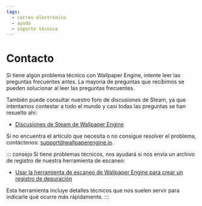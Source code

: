 ```yaml
---
tags:
  - correo electrónico
  - ayuda
  - soporte técnico
---
```


# Contacto

Si tiene algún problema técnico con Wallpaper Engine, intente leer las preguntas frecuentes antes. La mayoría de preguntas que recibimos se pueden solucionar al leer las preguntas frecuentes.

También puede consultar nuestro foro de discusiones de Steam, ya que intentamos contestar a todo el mundo y casi todas las preguntas se han resuelto ahí:

* [Discusiones de Steam de Wallpaper Engine](https://steamcommunity.com/app/431960/discussions/)

Si no encuentra el artículo que necesita o no consigue resolver el problema, contáctenos: [support@wallpaperengine.io](mailto:support@wallpaperengine.io?subject=Support%20Request).

::: consejo Si tiene problemas técnicos, nos ayudará si nos envía un archivo de registro de nuestra herramienta de escaneo:

* [Usar la herramienta de escaneo de Wallpaper Engine para crear un registro de depuración](debug/scantool)

Esta herramienta incluye detalles técnicos que nos suelen servir para indicarle qué ocurre más rápidamente. :::